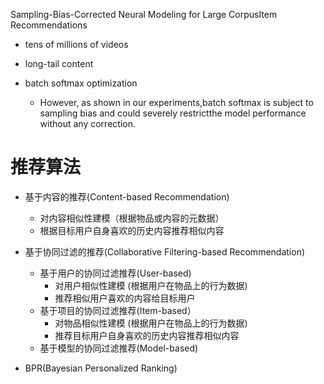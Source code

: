 
Sampling-Bias-Corrected Neural Modeling for Large CorpusItem Recommendations

- tens of millions of videos
- long-tail content


- batch softmax optimization
    - However, as shown in our experiments,batch softmax is subject to sampling bias and could severely restrictthe model performance without any correction. 



# 推荐算法


- 基于内容的推荐(Content-based Recommendation)
    - 对内容相似性建模（根据物品或内容的元数据）
    - 根据目标用户自身喜欢的历史内容推荐相似内容

- 基于协同过滤的推荐(Collaborative Filtering-based Recommendation)
    - 基于用户的协同过滤推荐(User-based)
        - 对用户相似性建模 (根据用户在物品上的行为数据)
        - 推荐相似用户喜欢的内容给目标用户
    - 基于项目的协同过滤推荐(Item-based）
        - 对物品相似性建模 (根据用户在物品上的行为数据)
        - 推荐目标用户自身喜欢的历史内容推荐相似内容
    - 基于模型的协同过滤推荐(Model-based)


- BPR(Bayesian Personalized Ranking)